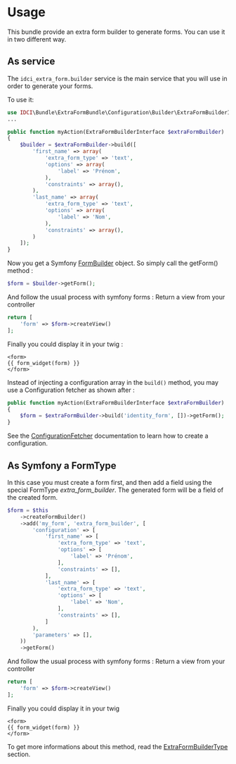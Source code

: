 Usage
=====

This bundle provide an extra form builder to generate forms. You can use it in two different way.

## As service

The `idci_extra_form.builder` service is the main service that you will use in order to generate your forms.

To use it:
```php
use IDCI\Bundle\ExtraFormBundle\Configuration\Builder\ExtraFormBuilderInterface;
...

public function myAction(ExtraFormBuilderInterface $extraFormBuilder)
{
    $builder = $extraFormBuilder->build([
        'first_name' => array(
            'extra_form_type' => 'text',
            'options' => array(
                'label' => 'Prénom',
            ),
            'constraints' => array(),
        ),
        'last_name' => array(
            'extra_form_type' => 'text',
            'options' => array(
                'label' => 'Nom',
            ),
            'constraints' => array(),
        )
    ]);
}
```

Now you get a Symfony [FormBuilder](https://github.com/symfony/symfony/blob/master/src/Symfony/Component/Form/FormBuilder.php) object.
So simply call the getForm() method :
```php
$form = $builder->getForm();
```

And follow the usual process with symfony forms :
Return a view from your controller
```php
return [
    'form' => $form->createView()
];
```

Finally you could display it in your twig :
```twig
<form>
{{ form_widget(form) }}
</form>
```

Instead of injecting a configuration array in the `build()` method, you may use a Configuration fetcher as shown after :
```php
public function myAction(ExtraFormBuilderInterface $extraFormBuilder)
{
    $form = $extraFormBuilder->build('identity_form', [])->getForm();
}
```
See the [ConfigurationFetcher](configuration_fetcher.md) documentation to learn how to create a configuration.

## As Symfony a FormType

In this case you must create a form first, and then add a field using the special
FormType *extra_form_builder*. The generated form will be a field of the created form.
```php
$form = $this
    ->createFormBuilder()
    ->add('my_form', 'extra_form_builder', [
        'configuration' => [
            'first_name' => [
                'extra_form_type' => 'text',
                'options' => [
                    'label' => 'Prénom',
                ],
                'constraints' => [],
            ],
            'last_name' => [
                'extra_form_type' => 'text',
                'options' => [
                    'label' => 'Nom',
                ],
                'constraints' => [],
            ]
        ),
        'parameters' => [],
    ))
    ->getForm()
```

And follow the usual process with symfony forms :
Return a view from your controller
```php
return [
    'form' => $form->createView()
];
```

Finally you could display it in your twig
```twig
<form>
{{ form_widget(form) }}
</form>
```

To get more informations about this method, read the [ExtraFormBuilderType](extra_form_builder_type.md) section.
